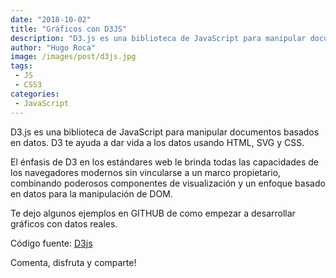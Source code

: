 ```yaml
---
date: "2018-10-02"
title: "Gráficos con D3JS"
description: "D3.js es una biblioteca de JavaScript para manipular documentos basados ​​en datos. D3 te ayuda a dar vida a los datos usando HTML, SVG y CSS."
author: "Hugo Roca"
image: /images/post/d3js.jpg
tags:
 - JS
 - CSS3
categories:
 - JavaScript
---
```


D3.js es una biblioteca de JavaScript para manipular documentos basados ​​en datos. D3 te ayuda a dar vida a los datos usando HTML, SVG y CSS.

El énfasis de D3 en los estándares web le brinda todas las capacidades de los navegadores modernos sin vincularse a un marco propietario, combinando poderosos componentes de visualización y un enfoque basado en datos para la manipulación de DOM.

Te dejo algunos ejemplos en GITHUB de como empezar a desarrollar gráficos con datos reales.

Código fuente: [D3js](https://github.com/PORTAFOLIO-PROYECTOS/D3JS)

Comenta, disfruta y comparte! 